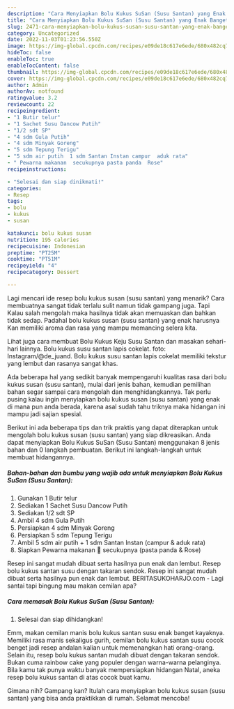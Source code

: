 ```yaml
---
description: "Cara Menyiapkan Bolu Kukus SuSan (Susu Santan) yang Enak Banget, Buat Buka Puasa Enak Banget"
title: "Cara Menyiapkan Bolu Kukus SuSan (Susu Santan) yang Enak Banget, Buat Buka Puasa Enak Banget"
slug: 2471-cara-menyiapkan-bolu-kukus-susan-susu-santan-yang-enak-banget-buat-buka-puasa-enak-banget
category: Uncategorized
date: 2022-11-03T01:23:56.550Z
image: https://img-global.cpcdn.com/recipes/e09de18c617e6ede/680x482cq70/bolu-kukus-susan-susu-santan-foto-resep-utama.jpg
hideToc: false
enableToc: true
enableTocContent: false
thumbnail: https://img-global.cpcdn.com/recipes/e09de18c617e6ede/680x482cq70/bolu-kukus-susan-susu-santan-foto-resep-utama.jpg
cover: https://img-global.cpcdn.com/recipes/e09de18c617e6ede/680x482cq70/bolu-kukus-susan-susu-santan-foto-resep-utama.jpg
author: Admin
authorAv: notfound
ratingvalue: 3.2
reviewcount: 22
recipeingredient:
- "1 Butir telur"
- "1 Sachet Susu Dancow Putih"
- "1/2 sdt SP"
- "4 sdm Gula Putih"
- "4 sdm Minyak Goreng"
- "5 sdm Tepung Terigu"
- "5 sdm air putih  1 sdm Santan Instan campur  aduk rata"
- " Pewarna makanan  secukupnya pasta panda  Rose"
recipeinstructions:

- "Selesai dan siap dinikmati!"
categories:
- Resep
tags:
- bolu
- kukus
- susan

katakunci: bolu kukus susan 
nutrition: 195 calories
recipecuisine: Indonesian
preptime: "PT25M"
cooktime: "PT51M"
recipeyield: "4"
recipecategory: Dessert

---
```



Lagi mencari ide resep bolu kukus susan (susu santan) yang menarik? Cara membuatnya sangat tidak terlalu sulit namun tidak gampang juga. Tapi Kalau salah mengolah maka hasilnya tidak akan memuaskan dan bahkan tidak sedap. Padahal bolu kukus susan (susu santan) yang enak harusnya Kan memiliki aroma dan rasa yang mampu memancing selera kita.


Lihat juga cara membuat Bolu Kukus Keju Susu Santan dan masakan sehari-hari lainnya. Bolu kukus susu santan lapis cokelat. foto: Instagram/@de_juand. Bolu kukus susu santan lapis cokelat memiliki tekstur yang lembut dan rasanya sangat khas.

Ada beberapa hal yang sedikit banyak mempengaruhi kualitas rasa dari bolu kukus susan (susu santan), mulai dari jenis bahan, kemudian pemilihan bahan segar sampai cara mengolah dan menghidangkannya. Tak perlu pusing kalau ingin menyiapkan bolu kukus susan (susu santan) yang enak di mana pun anda berada, karena asal sudah tahu triknya maka hidangan ini mampu jadi sajian spesial.


Berikut ini ada beberapa tips dan trik praktis yang dapat diterapkan untuk mengolah bolu kukus susan (susu santan) yang siap dikreasikan. Anda dapat menyiapkan Bolu Kukus SuSan (Susu Santan) menggunakan 8 jenis bahan dan 0 langkah pembuatan. Berikut ini langkah-langkah untuk membuat hidangannya.

<!--inarticleads1-->

##### Bahan-bahan dan bumbu yang wajib ada untuk menyiapkan Bolu Kukus SuSan (Susu Santan):

1. Gunakan 1 Butir telur
1. Sediakan 1 Sachet Susu Dancow Putih
1. Sediakan 1/2 sdt SP
1. Ambil 4 sdm Gula Putih
1. Persiapkan 4 sdm Minyak Goreng
1. Persiapkan 5 sdm Tepung Terigu
1. Ambil 5 sdm air putih + 1 sdm Santan Instan (campur &amp; aduk rata)
1. Siapkan  Pewarna makanan 🦋 secukupnya (pasta panda &amp; Rose)


Resep ini sangat mudah dibuat serta hasilnya pun enak dan lembut. Resep bolu kukus santan susu dengan takaran sendok. Resep ini sangat mudah dibuat serta hasilnya pun enak dan lembut. BERITASUKOHARJO.com - Lagi santai tapi bingung mau makan cemilan apa? 

<!--inarticleads2-->

##### Cara memasak Bolu Kukus SuSan (Susu Santan):


1. Selesai dan siap dihidangkan!

Emm, makan cemilan manis bolu kukus santan susu enak banget kayaknya. Memiliki rasa manis sekaligus gurih, cemilan bolu kukus santan susu cocok benget jadi resep andalan kalian untuk memenangkan hati orang-orang. Selain itu, resep bolu kukus santan mudah dibuat dengan takaran sendok. Bukan cuma rainbow cake yang populer dengan warna-warna pelanginya. Bila kamu tak punya waktu banyak mempersiapkan hidangan Natal, aneka resep bolu kukus santan di atas cocok buat kamu. 

Gimana nih? Gampang kan? Itulah cara menyiapkan bolu kukus susan (susu santan) yang bisa anda praktikkan di rumah. Selamat mencoba!
